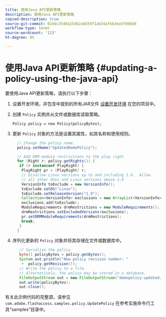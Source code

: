 ```yaml
---
title: 使用Java API更新策略
description: 使用Java API更新策略
copied-description: true
source-git-commit: 02ebc3548a254b2a6554f1ab34afbb3ea5f09bb8
workflow-type: tm+mt
source-wordcount: '113'
ht-degree: 0%

---
```


# 使用Java API更新策略 {#updating-a-policy-using-the-java-api}

要使用Java API更新策略，请执行以下步骤：

1. 设置开发环境，并包含中提到的所有JAR文件 [设置开发环境](../../aaxs-protecting-content/content-setting-up-the-sdk/content-setting-up-the-dev-env.md) 在您的项目中。
1. 创建 `Policy` 实例并从文件或数据库读取策略。

   ```
   Policy policy = new Policy(policyBytes);
   ```

1. 更新 `Policy` 对象的方法是设置其属性，如其名称和使用规则。

   ```java
     // Change the policy name.  
     policy.setName("UpdatedDemoPolicy");  
   
     // Add DRM module restrictions to the play right  
     for (Right r: policy.getRights()) {  
      if (r instanceof PlayRight) {  
       PlayRight pr = (PlayRight) r;  
       // Disallow Linux versions up to and including 1.9.  Allow  
       // all other OSes and Linux versions above 1.9  
       VersionInfo toExclude = new VersionInfo();  
       toExclude.setOS("Linux");  
       toExclude.setReleaseVersion("1.9");  
       Collection<VersionInfo> exclusions = new ArrayList<VersionInfo>();  
       exclusions.add(toExclude);  
       ModuleRequirements drmRestrictions = new ModuleRequirements();  
       drmRestrictions.setExcludedVersions(exclusions);  
       pr.setDRMModuleRequirements(drmRestrictions);  
       break;  
      }  
     }
   ```

1. 序列化更新的 `Policy` 对象并将其存储在文件或数据库中。

   ```java
      // Serialize the policy.  
      byte[] policyBytes = policy.getBytes();  
      System.out.println("New policy revision number: "  
       +  policy.getRevision());      
      // Write the policy to a file.   
      // Alternatively, the policy may be stored in a database.  
      FileOutputStream out = new FileOutputStream("demopolicy-updated.pol");  
      out.write(policyBytes);  
      out.close(); 
   ```

有关此示例代码的完整源，请参见 `com.adobe.flashaccess.samples.policy.UpdatePolicy` 在参考实施命令行工具“samples”目录中。
